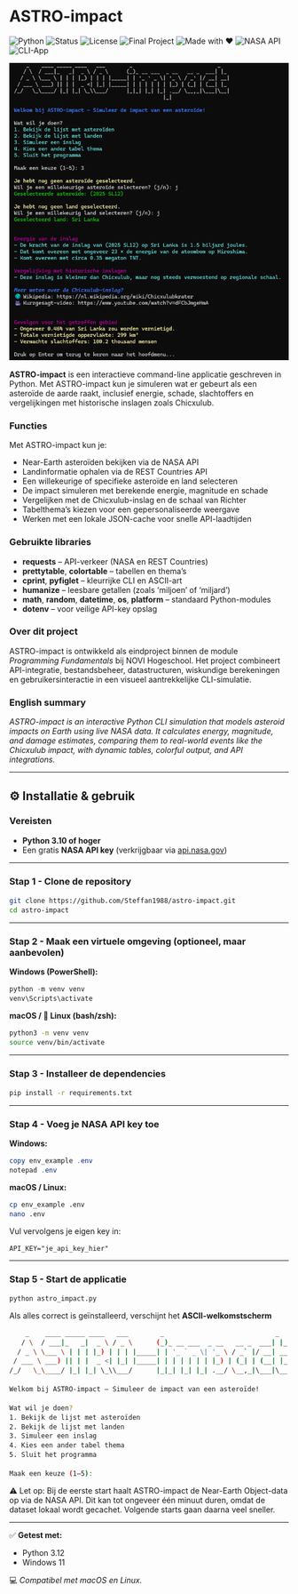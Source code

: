 # ASTRO-impact
![Python](https://img.shields.io/badge/python-3.10%2B-blue)
![Status](https://img.shields.io/badge/status-active-success)
![License](https://img.shields.io/badge/license-MIT-green)
![Final Project](https://img.shields.io/badge/NOVI-Final%20Project-orange)
![Made with ❤️](https://img.shields.io/badge/Made%20with-❤️-red)
![NASA API](https://img.shields.io/badge/API-NASA-blue)
![CLI-App](https://img.shields.io/badge/Interface-CLI-green)

![ASTRO-impact demo](images/demo-impact.png)

**ASTRO-impact** is een interactieve command-line applicatie geschreven in Python.
Met ASTRO-impact kun je simuleren wat er gebeurt als een asteroïde de aarde raakt, inclusief energie, schade, slachtoffers en vergelijkingen met historische inslagen zoals Chicxulub.

### Functies

Met ASTRO-impact kun je:

* Near-Earth asteroïden bekijken via de NASA API
* Landinformatie ophalen via de REST Countries API
* Een willekeurige of specifieke asteroïde en land selecteren
* De impact simuleren met berekende energie, magnitude en schade
* Vergelijken met de Chicxulub-inslag en de schaal van Richter
* Tabelthema’s kiezen voor een gepersonaliseerde weergave
* Werken met een lokale JSON-cache voor snelle API-laadtijden

### Gebruikte libraries

* **requests** – API-verkeer (NASA en REST Countries)
* **prettytable**, **colortable** – tabellen en thema’s
* **cprint**, **pyfiglet** – kleurrijke CLI en ASCII-art
* **humanize** – leesbare getallen (zoals ‘miljoen’ of ‘miljard’)
* **math**, **random**, **datetime**, **os**, **platform** – standaard Python-modules
* **dotenv** – voor veilige API-key opslag

### Over dit project

ASTRO-impact is ontwikkeld als eindproject binnen de module *Programming Fundamentals* bij NOVI Hogeschool.
Het project combineert API-integratie, bestandsbeheer, datastructuren, wiskundige berekeningen en gebruikersinteractie in een visueel aantrekkelijke CLI-simulatie.

### English summary

*ASTRO-impact is an interactive Python CLI simulation that models asteroid impacts on Earth using live NASA data. It calculates energy, magnitude, and damage estimates, comparing them to real-world events like the Chicxulub impact, with dynamic tables, colorful output, and API integrations.*

---

## ⚙️ Installatie & gebruik

### Vereisten

* **Python 3.10 of hoger**
* Een gratis **NASA API key** (verkrijgbaar via [api.nasa.gov](https://api.nasa.gov))

---

### Stap 1 - Clone de repository

```bash
git clone https://github.com/Steffan1988/astro-impact.git
cd astro-impact
```

---

### Stap 2 - Maak een virtuele omgeving (optioneel, maar aanbevolen)

**Windows (PowerShell):**

```powershell
python -m venv venv
venv\Scripts\activate
```

**macOS / 🐧 Linux (bash/zsh):**

```bash
python3 -m venv venv
source venv/bin/activate
```

---

### Stap 3 - Installeer de dependencies

```bash
pip install -r requirements.txt
```

---

### Stap 4 - Voeg je NASA API key toe

**Windows:**

```powershell
copy env_example .env
notepad .env
```

**macOS / Linux:**

```bash
cp env_example .env
nano .env
```

Vul vervolgens je eigen key in:

```
API_KEY="je_api_key_hier"
```

---

### Stap 5 - Start de applicatie

```bash
python astro_impact.py
```

Als alles correct is geïnstalleerd, verschijnt het **ASCII-welkomstscherm**
```bash
    _    ____ _____ ____   ___        _                            _   
   / \  / ___|_   _|  _ \ / _ \      (_)_ __ ___  _ __   __ _  ___| |_ 
  / _ \ \___ \ | | | |_) | | | |_____| | '_ ` _ \| '_ \ / _` |/ __| __|
 / ___ \ ___) || | |  _ <| |_| |_____| | | | | | | |_) | (_| | (__| |_ 
/_/   \_\____/ |_| |_| \_\\___/      |_|_| |_| |_| .__/ \__,_|\___|\__|

Welkom bij ASTRO-impact — Simuleer de impact van een asteroïde!

Wat wil je doen?
1. Bekijk de lijst met asteroïden
2. Bekijk de lijst met landen
3. Simuleer een inslag
4. Kies een ander tabel thema
5. Sluit het programma

Maak een keuze (1–5): 
````

⚠️ Let op:
Bij de eerste start haalt ASTRO-impact de Near-Earth Object-data op via de NASA API.
Dit kan tot ongeveer één minuut duren, omdat de dataset lokaal wordt gecachet.
Volgende starts gaan daarna veel sneller.

---

✅ **Getest met:**

* Python 3.12
* Windows 11

💻 *Compatibel met macOS en Linux.*

